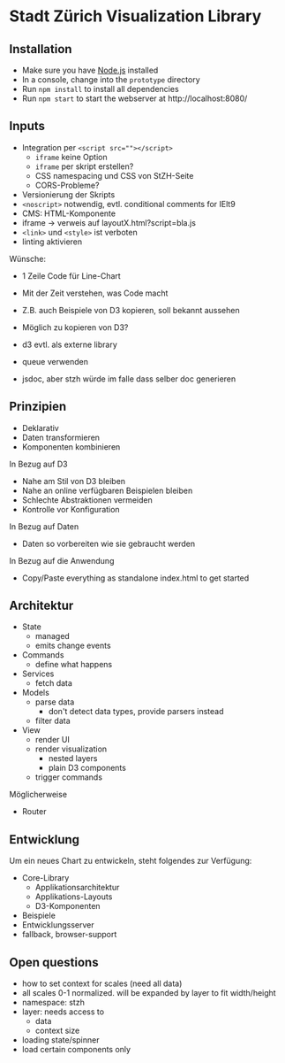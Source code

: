 # Stadt Zürich Visualization Library

## Installation

* Make sure you have [Node.js](http://nodejs.org/) installed
* In a console, change into the `prototype` directory
* Run `npm install` to install all dependencies
* Run `npm start` to start the webserver at http://localhost:8080/

## Inputs

* Integration per `<script src=""></script>`
  - `iframe` keine Option
  - `iframe` per skript erstellen?
  - CSS namespacing und CSS von StZH-Seite
  - CORS-Probleme?
* Versionierung der Skripts
* `<noscript>` notwendig, evtl. conditional comments for IElt9
* CMS: HTML-Komponente
* iframe -> verweis auf layoutX.html?script=bla.js
* `<link>` und `<style>` ist verboten
* linting aktivieren

Wünsche:

* 1 Zeile Code für Line-Chart
* Mit der Zeit verstehen, was Code macht
* Z.B. auch Beispiele von D3 kopieren, soll bekannt aussehen
* Möglich zu kopieren von D3?

* d3 evtl. als externe library
* queue verwenden
* jsdoc, aber stzh würde im falle dass selber doc generieren

## Prinzipien

* Deklarativ
* Daten transformieren
* Komponenten kombinieren

In Bezug auf D3

* Nahe am Stil von D3 bleiben
* Nahe an online verfügbaren Beispielen bleiben
* Schlechte Abstraktionen vermeiden
* Kontrolle vor Konfiguration

In Bezug auf Daten

* Daten so vorbereiten wie sie gebraucht werden

In Bezug auf die Anwendung

* Copy/Paste everything as standalone index.html to get started


## Architektur

* State
  - managed
  - emits change events
* Commands
  - define what happens
* Services
  - fetch data
* Models
  - parse data
    + don't detect data types, provide parsers instead
  - filter data
* View
  - render UI
  - render visualization
    + nested layers
    + plain D3 components
  - trigger commands

Möglicherweise

* Router

## Entwicklung

Um ein neues Chart zu entwickeln, steht folgendes zur Verfügung:

* Core-Library
  - Applikationsarchitektur
  - Applikations-Layouts
  - D3-Komponenten
* Beispiele
* Entwicklungsserver
* fallback, browser-support


## Open questions

* how to set context for scales (need all data)
* all scales 0-1 normalized. will be expanded by layer to fit width/height
* namespace: stzh
* layer: needs access to
  - data
  - context size
* loading state/spinner
* load certain components only
